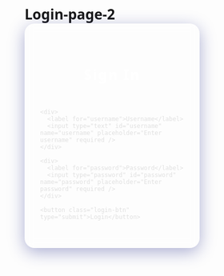 # Login-page-2
<!DOCTYPE html>
<html lang="en">
<head>
  <meta charset="UTF-8" />
  <meta name="viewport" content="width=device-width, initial-scale=1, maximum-scale=1, user-scalable=no" />
  <title>Glassmorphism Login Form</title>
  <style>
    /* Reset & base */
    * {
      box-sizing: border-box;
      margin: 0;
      padding: 0;
      font-family: 'Segoe UI', Tahoma, Geneva, Verdana, sans-serif;
    }

    body, html {
      height: 100%;
      background: linear-gradient(135deg, #667eea, #764ba2);
      overflow: hidden;
      display: flex;
      justify-content: center;
      align-items: center;
      padding: 20px;
    }

    /* Background overlay for glass effect */
    body::before {
      content: "";
      position: fixed;
      top: 0; left: 0; right: 0; bottom: 0;
      background: url('https://images.unsplash.com/photo-1506744038136-46273834b3fb?ixlib=rb-4.0.3&auto=format&fit=crop&w=1471&q=80') no-repeat center center/cover;
      filter: brightness(0.7);
      z-index: -1;
    }

    /* Container for the form */
    .login-container {
      width: 100%;
      max-width: 350px;
      background: rgba(255, 255, 255, 0.15);
      border-radius: 20px;
      box-shadow: 0 8px 32px 0 rgba(31, 38, 135, 0.37);
      backdrop-filter: blur(8px);
      -webkit-backdrop-filter: blur(8px);
      border: 1px solid rgba(255, 255, 255, 0.25);
      padding: 40px 30px;
      color: #e0e0e0;
      display: flex;
      flex-direction: column;
      gap: 25px;
    }

    .login-container h2 {
      text-align: center;
      font-weight: 700;
      font-size: 1.8rem;
      letter-spacing: 2px;
      margin-bottom: 10px;
      color: #fff;
      text-shadow: 0 0 6px rgba(255,255,255,0.5);
    }

    label {
      font-size: 0.9rem;
      margin-bottom: 6px;
      color: #d0d0d0;
    }

    input[type="text"],
    input[type="password"] {
      width: 100%;
      padding: 12px 16px;
      border-radius: 12px;
      border: none;
      background: rgba(255, 255, 255, 0.25);
      color: #fff;
      font-size: 1rem;
      box-shadow: inset 0 2px 4px rgba(255,255,255,0.15);
      transition: background 0.3s ease;
    }

    input[type="text"]::placeholder,
    input[type="password"]::placeholder {
      color: #eee;
      opacity: 0.8;
    }

    input[type="text"]:focus,
    input[type="password"]:focus {
      outline: none;
      background: rgba(255, 255, 255, 0.4);
      box-shadow: 0 0 8px 2px rgba(255,255,255,0.6);
    }

    button.login-btn {
      background: rgba(255, 255, 255, 0.25);
      border: none;
      color: #fff;
      font-weight: 700;
      font-size: 1.2rem;
      padding: 14px;
      border-radius: 16px;
      cursor: pointer;
      box-shadow: 0 0 10px rgba(255,255,255,0.3);
      transition:
         background-color 0.3s ease,
         box-shadow 0.4s ease,
         transform 0.25s ease;
      user-select: none;
    }

    button.login-btn:hover,
    button.login-btn:focus {
      background: rgba(255, 255, 255, 0.6);
      box-shadow: 0 0 20px 6px rgba(255, 255, 255, 0.8);
      transform: scale(1.1);
      outline: none;
    }

    /* Mobile optimization */
    @media (max-width: 400px) {
      .login-container {
        padding: 30px 20px;
        border-radius: 16px;
      }
      button.login-btn {
        font-size: 1rem;
        padding: 12px;
      }
      .login-container h2 {
        font-size: 1.5rem;
      }
    }

  </style>
</head>
<body>
  <form class="login-container" id="loginForm" autocomplete="off" onsubmit="return false;">
    <h2>Sign In</h2>

    <div>
      <label for="username">Username</label>
      <input type="text" id="username" name="username" placeholder="Enter username" required />
    </div>

    <div>
      <label for="password">Password</label>
      <input type="password" id="password" name="password" placeholder="Enter password" required />
    </div>

    <button class="login-btn" type="submit">Login</button>
  </form>

  <script>
    const form = document.getElementById('loginForm');

    form.addEventListener('submit', function() {
      const username = form.username.value.trim();
      const password = form.password.value.trim();

      if (!username || !password) {
        alert('Please enter both username and password.');
        return;
      }

      // Simulated login
      alert(`Welcome, ${username}! (This is a demo login)`);
      form.reset();
    });
  </script>
</body>
</html>

